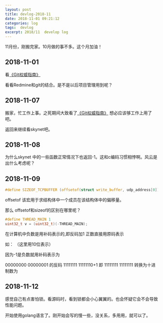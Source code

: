 ```yaml
---
layout: post
title: devlog-2018-11
date: 2018-11-01 09:21:12
categories: log
tags:  devlog
excerpt: 2018/11  develop log
---
```


11月份，刚搬完家。10月做的事不多。这个月加油！

2018-11-01
------

看[《Git权威指南》](https://www.amazon.cn/dp/B009WMC3QQ/ref=sr_1_2?ie=UTF8&qid=1540548648&sr=8-2&keywords=git) 

看看Redmine和git的结合。是不是以后项目管理用到呢？ 


2018-11-07
------

搬家，忙工作上事。之死期间大致看了[《Git权威指南》](https://www.amazon.cn/dp/B009WMC3QQ/ref=sr_1_2?ie=UTF8&qid=1540548648&sr=8-2&keywords=git)  想必应该够工作上用了吧。

返回来继续看skynet吧。

2018-11-08
------

为什么skynet 中的一些函数正常情况下也返回-1。这和c编码习惯相悖啊。风云是出什么考虑呢？


2018-11-09
------
```c
#define SIZEOF_TCPBUFFER (offsetof(struct write_buffer, udp_address[0]))
```
offsetof 该宏用于求结构体中一个成员在该结构体中的偏移量。

那么 offsetof和sizeof的区别在哪里呢？ 

```c
#define THREAD_MAIN 1
uint32_t v = (uint32_t)(-THREAD_MAIN);
```

在计算机中负数是用补码表示的,即反码加1 正数直接用原码表示

如： （这里用10位表示）

因为-1是负数就用补码表示为

00000000 00000001 的反码 11111111 11111110+1 即 11111111 11111111 转换为十进制数为


2018-11-12
------

感觉自己有点害怕锁。看源码时，看到锁都会小心翼翼的。也会怀疑它会不会导致性能问题。

开始使用golang语言了。刚开始会写的慢一些，没关系，多用用，就可以了。